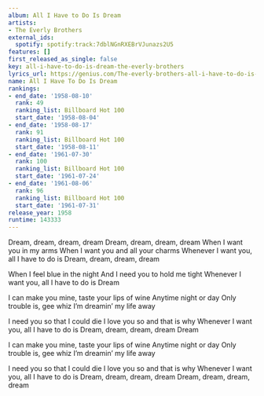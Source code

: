 ```yaml
---
album: All I Have to Do Is Dream
artists:
- The Everly Brothers
external_ids:
  spotify: spotify:track:7dblNGnRXEBrVJunazs2U5
features: []
first_released_as_single: false
key: all-i-have-to-do-is-dream-the-everly-brothers
lyrics_url: https://genius.com/The-everly-brothers-all-i-have-to-do-is-dream-lyrics
name: All I Have To Do Is Dream
rankings:
- end_date: '1958-08-10'
  rank: 49
  ranking_list: Billboard Hot 100
  start_date: '1958-08-04'
- end_date: '1958-08-17'
  rank: 91
  ranking_list: Billboard Hot 100
  start_date: '1958-08-11'
- end_date: '1961-07-30'
  rank: 100
  ranking_list: Billboard Hot 100
  start_date: '1961-07-24'
- end_date: '1961-08-06'
  rank: 96
  ranking_list: Billboard Hot 100
  start_date: '1961-07-31'
release_year: 1958
runtime: 143333
---
```

Dream, dream, dream, dream
Dream, dream, dream, dream
When I want you in my arms
When I want you and all your charms
Whenever I want you, all I have to do is
Dream, dream, dream, dream

When I feel blue in the night
And I need you to hold me tight
Whenever I want you, all I have to do is
Dream

I can make you mine, taste your lips of wine
Anytime night or day
Only trouble is, gee whiz
I’m dreamin’ my life away

I need you so that I could die
I love you so and that is why
Whenever I want you, all I have to do is
Dream, dream, dream, dream
Dream

I can make you mine, taste your lips of wine
Anytime night or day
Only trouble is, gee whiz
I’m dreamin’ my life away

I need you so that I could die
I love you so and that is why
Whenever I want you, all I have to do is
Dream, dream, dream, dream
Dream, dream, dream, dream
